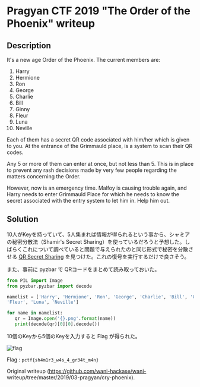 # Pragyan CTF 2019 "The Order of the Phoenix" writeup

## Description

It's a new age Order of the Phoenix. The current members are:

1. Harry  
2. Hermione  
3. Ron  
4. George  
5. Charlie  
6. Bill  
7. Ginny  
8. Fleur  
9. Luna  
10. Neville

Each of them has a secret QR code associated with him/her which is given to
you. At the entrance of the Grimmauld place, is a system to scan their QR
codes.

Any 5 or more of them can enter at once, but not less than 5. This is in place
to prevent any rash decisions made by very few people regarding the matters
concerning the Order.

However, now is an emergency time. Malfoy is causing trouble again, and Harry
needs to enter Grimmauld Place for which he needs to know the secret
associated with the entry system to let him in. Help him out.

## Solution

10人がKeyを持っていて、5人集まれば情報が得られるという事から、シャミアの秘密分散法（Shamir's Secret
Sharing）を使っているだろうと予想した。しばらくこれについて調べていると問題で与えられたのと同じ形式で秘密を分散させる [QR Secret
Sharing](https://github.com/skewthreads/QR-secret-sharing)
を見つけた。これの復号を実行するだけで良さそう。

また、事前に pyzbar で QRコードをまとめて読み取っておいた。

```python  
from PIL import Image  
from pyzbar.pyzbar import decode

namelist = ['Harry', 'Hermione', 'Ron', 'George', 'Charlie', 'Bill', 'Ginny',
'Fleur', 'Luna', 'Neville']

for name in namelist:  
   qr = Image.open('{}.png'.format(name))  
   print(decode(qr)[0][0].decode())  
```

10個のKeyから5個のKeyを入力すると Flag が得られた。

![flag](flag.png "flag")

Flag : `pctf{sh4m1r3_w4s_4_gr34t_m4n}`  

Original writeup (https://github.com/wani-hackase/wani-
writeup/tree/master/2019/03-pragyan/cry-phoenix).